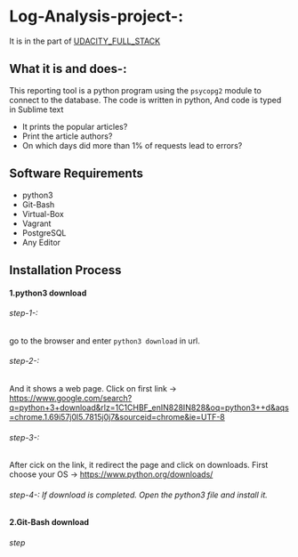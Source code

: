 # Log-Analysis-project-:
It is in the part of [UDACITY_FULL_STACK](https://in.udacity.com/course/full-stack-web-developer-nanodegree--nd004)
## What it is and does-:
This reporting tool is a python program using the `psycopg2` module to connect to the database. 
The code is written in python, And code is typed in Sublime text

 * It prints the popular articles?
 * Print the article authors?
 * On which days did more than 1% of requests lead to errors?
 
 ## Software Requirements
 * python3
 * Git-Bash
 * Virtual-Box
 * Vagrant
 * PostgreSQL
 * Any Editor

## Installation Process
 #### 1.python3 download

 ###### step-1-:
 go to the browser and enter `python3 download` in url.

 ###### step-2-:
 And it shows a web page. Click on first link -> https://www.google.com/search?q=python+3+download&rlz=1C1CHBF_enIN828IN828&oq=python3++d&aqs=chrome.1.69i57j0l5.7815j0j7&sourceid=chrome&ie=UTF-8

 ###### step-3-:
 After cick on the link, it redirect the page and click on downloads. First choose your OS -> https://www.python.org/downloads/
 ###### step-4-: If download is completed. Open the python3 file and install it.

 #### 2.Git-Bash download
 ###### step